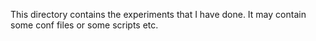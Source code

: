 This directory contains the experiments that I have done.
It may contain some conf files or some scripts etc.

